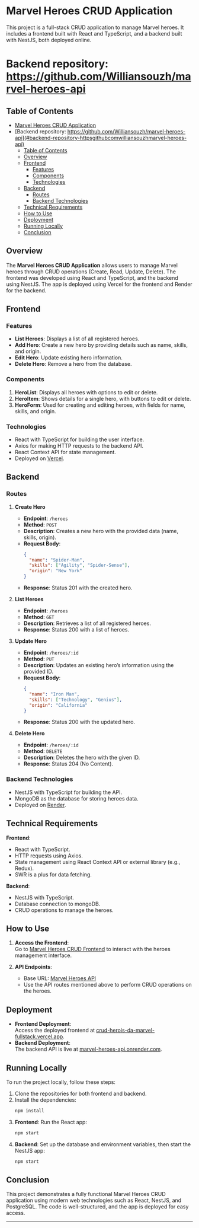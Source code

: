 # Marvel Heroes CRUD Application

This project is a full-stack CRUD application to manage Marvel heroes. It includes a frontend built with React and TypeScript, and a backend built with NestJS, both deployed online.

# Backend repository: https://github.com/Williansouzh/marvel-heroes-api

## Table of Contents

- [Marvel Heroes CRUD Application](#marvel-heroes-crud-application)
- [Backend repository: https://github.com/Williansouzh/marvel-heroes-api](#backend-repository-httpsgithubcomwilliansouzhmarvel-heroes-api)
  - [Table of Contents](#table-of-contents)
  - [Overview](#overview)
  - [Frontend](#frontend)
    - [Features](#features)
    - [Components](#components)
    - [Technologies](#technologies)
  - [Backend](#backend)
    - [Routes](#routes)
    - [Backend Technologies](#backend-technologies)
  - [Technical Requirements](#technical-requirements)
  - [How to Use](#how-to-use)
  - [Deployment](#deployment)
  - [Running Locally](#running-locally)
  - [Conclusion](#conclusion)

## Overview

The **Marvel Heroes CRUD Application** allows users to manage Marvel heroes through CRUD operations (Create, Read, Update, Delete). The frontend was developed using React and TypeScript, and the backend using NestJS. The app is deployed using Vercel for the frontend and Render for the backend.

## Frontend

### Features

- **List Heroes**: Displays a list of all registered heroes.
- **Add Hero**: Create a new hero by providing details such as name, skills, and origin.
- **Edit Hero**: Update existing hero information.
- **Delete Hero**: Remove a hero from the database.

### Components

1. **HeroList**: Displays all heroes with options to edit or delete.
2. **HeroItem**: Shows details for a single hero, with buttons to edit or delete.
3. **HeroForm**: Used for creating and editing heroes, with fields for name, skills, and origin.

### Technologies

- React with TypeScript for building the user interface.
- Axios for making HTTP requests to the backend API.
- React Context API for state management.
- Deployed on [Vercel](https://crud-herois-da-marvel-fullstack.vercel.app/).

## Backend

### Routes

1. **Create Hero**

   - **Endpoint**: `/heroes`
   - **Method**: `POST`
   - **Description**: Creates a new hero with the provided data (name, skills, origin).
   - **Request Body**:
     ```json
     {
       "name": "Spider-Man",
       "skills": ["Agility", "Spider-Sense"],
       "origin": "New York"
     }
     ```
   - **Response**: Status 201 with the created hero.

2. **List Heroes**

   - **Endpoint**: `/heroes`
   - **Method**: `GET`
   - **Description**: Retrieves a list of all registered heroes.
   - **Response**: Status 200 with a list of heroes.

3. **Update Hero**

   - **Endpoint**: `/heroes/:id`
   - **Method**: `PUT`
   - **Description**: Updates an existing hero’s information using the provided ID.
   - **Request Body**:
     ```json
     {
       "name": "Iron Man",
       "skills": ["Technology", "Genius"],
       "origin": "California"
     }
     ```
   - **Response**: Status 200 with the updated hero.

4. **Delete Hero**
   - **Endpoint**: `/heroes/:id`
   - **Method**: `DELETE`
   - **Description**: Deletes the hero with the given ID.
   - **Response**: Status 204 (No Content).

### Backend Technologies

- NestJS with TypeScript for building the API.
- MongoDB as the database for storing heroes data.
- Deployed on [Render](https://marvel-heroes-api.onrender.com).

## Technical Requirements

**Frontend**:

- React with TypeScript.
- HTTP requests using Axios.
- State management using React Context API or external library (e.g., Redux).
- SWR is a plus for data fetching.

**Backend**:

- NestJS with TypeScript.
- Database connection to mongoDB.
- CRUD operations to manage the heroes.

## How to Use

1. **Access the Frontend**:  
   Go to [Marvel Heroes CRUD Frontend](https://crud-herois-da-marvel-fullstack.vercel.app/) to interact with the heroes management interface.

2. **API Endpoints**:
   - Base URL: [Marvel Heroes API](https://marvel-heroes-api.onrender.com)
   - Use the API routes mentioned above to perform CRUD operations on the heroes.

## Deployment

- **Frontend Deployment**:  
  Access the deployed frontend at [crud-herois-da-marvel-fullstack.vercel.app](https://crud-herois-da-marvel-fullstack.vercel.app/).
- **Backend Deployment**:  
  The backend API is live at [marvel-heroes-api.onrender.com](https://marvel-heroes-api.onrender.com).

## Running Locally

To run the project locally, follow these steps:

1. Clone the repositories for both frontend and backend.
2. Install the dependencies:
   ```bash
   npm install
   ```
3. **Frontend**: Run the React app:
   ```bash
   npm start
   ```
4. **Backend**: Set up the database and environment variables, then start the NestJS app:
   ```bash
   npm start
   ```

## Conclusion

This project demonstrates a fully functional Marvel Heroes CRUD application using modern web technologies such as React, NestJS, and PostgreSQL. The code is well-structured, and the app is deployed for easy access.

---
